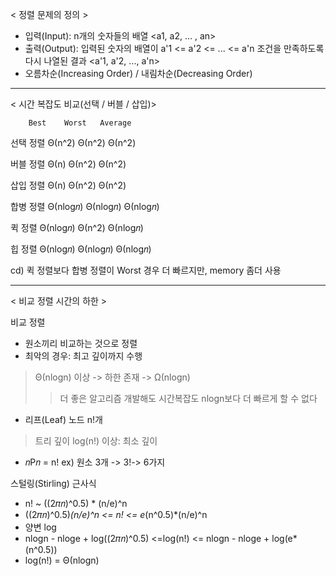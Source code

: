 < 정렬 문제의 정의 >
- 입력(Input): n개의 숫자들의 배열 <a1, a2, ... , an>
- 출력(Output): 입력된 숫자의 배열이 a'1 <= a'2 <= ... <= a'n 조건을 만족하도록 다시 나열된 결과 <a'1, a'2, ..., a'n>
- 오름차순(Increasing Order) / 내림차순(Decreasing Order)
---
< 시간 복잡도 비교(선택 / 버블 / 삽입)>

        Best    Worst   Average
선택 정렬 Θ(n^2)  Θ(n^2)   Θ(n^2)

버블 정렬 Θ(n)    Θ(n^2)   Θ(n^2)

삽입 정렬 Θ(n)    Θ(n^2)   Θ(n^2)

합병 정렬 Θ(nlog𝑛) Θ(nlog𝑛) Θ(nlog𝑛) 

퀵 정렬  Θ(nlog𝑛) Θ(n^2)   Θ(nlog𝑛) 

힙 정렬  Θ(nlog𝑛) Θ(nlog𝑛) Θ(nlog𝑛)

cd) 퀵 정렬보다 합병 정렬이 Worst 경우 더 빠르지만, memory 좀더 사용

---
< 비교 정렬 시간의 하한 >

비교 정렬 
- 원소끼리 비교하는 것으로 정렬
- 최악의 경우: 최고 깊이까지 수행
> Θ(nlogn) 이상 -> 하한 존재 -> Ω(nlogn)
>> 더 좋은 알고리즘 개발해도 시간복잡도 nlogn보다 더 빠르게 할 수 없다
- 리프(Leaf) 노드 n!개
> 트리 깊이 log(n!) 이상: 최소 깊이
- 𝑛P𝑛 = n! ex) 원소 3개 -> 3!-> 6가지

스털링(Stirling) 근사식
- n! ~ ((2𝜋𝑛)^0.5) * (n/e)^n
- ((2𝜋𝑛)^0.5)*(n/e)^n <= n! <= e*(n^0.5)*(n/e)^n
- 양변 log
- nlogn - nloge + log((2𝜋𝑛)^0.5) <=log(n!) <= nlogn - nloge + log(e*(n^0.5))
- log(n!) = Θ(nlogn)
